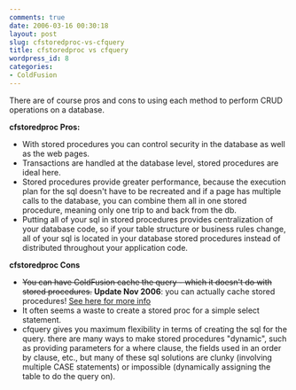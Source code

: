 ```yaml
---
comments: true
date: 2006-03-16 00:30:18
layout: post
slug: cfstoredproc-vs-cfquery
title: cfstoredproc vs cfquery
wordpress_id: 8
categories:
- ColdFusion
---
```


There are of course pros and cons to using each method to perform CRUD operations on a database.

**cfstoredproc Pros:**

  * With stored procedures you can control security in the database as well as the web pages.
  * Transactions are handled at the database level, stored procedures are ideal here.
  * Stored procedures provide greater performance, because the execution plan for the sql doesn't have to be recreated and if a page has multiple calls to the database, you can combine them all in one stored procedure, meaning only one trip to and back from the db.
  * Putting all of your sql in stored procedures provides centralization of your database code, so if your table structure or business rules change, all of your sql is located in your database stored procedures instead of distributed throughout your application code.

**cfstoredproc Cons**

  * <del>You can have ColdFusion cache the query - which it doesn't do with stored procedures.</del> **Update Nov 2006**: you can actually cache stored procedures! [See here for more info](http://www.chapter31.com/2006/11/08/caching-stored-procedures/)
  * It often seems a waste to create a stored proc for a simple select statement.
  * cfquery gives you maximum flexibility in terms of creating the sql for the query. there are many ways to make stored procedures "dynamic", such as providing parameters for a where clause, the fields used in an order by clause, etc., but many of these sql solutions are clunky (involving multiple CASE statements) or impossible (dynamically assigning the table to do the query on).
